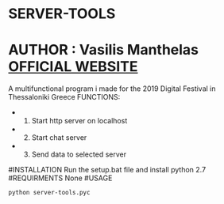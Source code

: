 # SERVER-TOOLS
# AUTHOR : Vasilis Manthelas [OFFICIAL WEBSITE](http://j0ck3r2004.000webhostapp.com/)
A multifunctional program i made for the 2019 Digital Festival in Thessaloniki Greece
FUNCTIONS:
- 1) Start http server on localhost
- 2) Start chat server
- 3) Send data to selected server

#INSTALLATION
Run the setup.bat file and install python 2.7
#REQUIRMENTS
None
#USAGE
```sh
python server-tools.pyc
```
